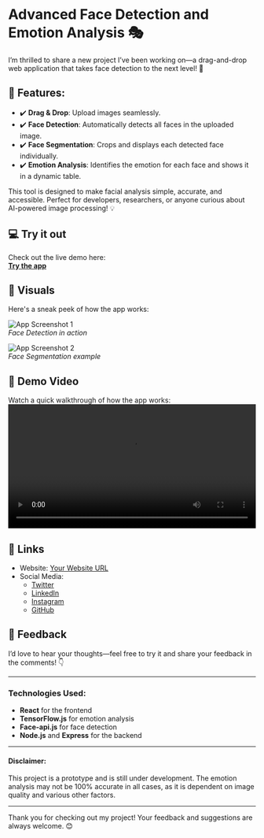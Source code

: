 # Advanced Face Detection and Emotion Analysis 🎭

I’m thrilled to share a new project I’ve been working on—a drag-and-drop web application that takes face detection to the next level! 🌟

## 📌 Features:
- ✔️ **Drag & Drop**: Upload images seamlessly.
- ✔️ **Face Detection**: Automatically detects all faces in the uploaded image.
- ✔️ **Face Segmentation**: Crops and displays each detected face individually.
- ✔️ **Emotion Analysis**: Identifies the emotion for each face and shows it in a dynamic table.

This tool is designed to make facial analysis simple, accurate, and accessible. Perfect for developers, researchers, or anyone curious about AI-powered image processing! 💡

## 💻 Try it out
Check out the live demo here:  
[**Try the app**](https://lnkd.in/gnymPgPv)

## 📸 Visuals

Here's a sneak peek of how the app works:

![App Screenshot 1](https://mohammedshamseerpvofficial.github.io/face-segmentation/face-imagees/img14.jpg)  
*Face Detection in action*

![App Screenshot 2](https://mohammedshamseerpvofficial.github.io/face-segmentation/face-imagees/sg2.jpg)  
*Face Segmentation example*

## 🎥 Demo Video
Watch a quick walkthrough of how the app works:  
<video width="100%" controls>
  <source src="https://mohammedshamseerpvofficial.github.io/face-segmentation/face-imagees/video1.mp4" type="video/mp4">
  Your browser does not support the video tag.
</video>

## 🔗 Links
- Website: [Your Website URL](https://www.yourwebsite.com)
- Social Media:  
  - [Twitter](https://twitter.com/yourhandle)  
  - [LinkedIn](https://linkedin.com/in/yourprofile)  
  - [Instagram](https://instagram.com/yourhandle)  
  - [GitHub](https://github.com/yourusername)

## 💬 Feedback
I’d love to hear your thoughts—feel free to try it and share your feedback in the comments! 👇

---

### Technologies Used:
- **React** for the frontend
- **TensorFlow.js** for emotion analysis
- **Face-api.js** for face detection
- **Node.js** and **Express** for the backend

---

#### Disclaimer:
This project is a prototype and is still under development. The emotion analysis may not be 100% accurate in all cases, as it is dependent on image quality and various other factors.

---

Thank you for checking out my project! Your feedback and suggestions are always welcome. 😊
